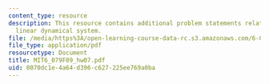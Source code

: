 ```yaml
---
content_type: resource
description: This resource contains additional problem statements related to sparse
  linear dynamical system.
file: /media/https%3A/open-learning-course-data-rc.s3.amazonaws.com/6-079-introduction-to-convex-optimization-fall-2009/0070dc1e4a64d396c627225ee769a0ba_MIT6_079F09_hw07.pdf
file_type: application/pdf
resourcetype: Document
title: MIT6_079F09_hw07.pdf
uid: 0070dc1e-4a64-d396-c627-225ee769a0ba
---
```

